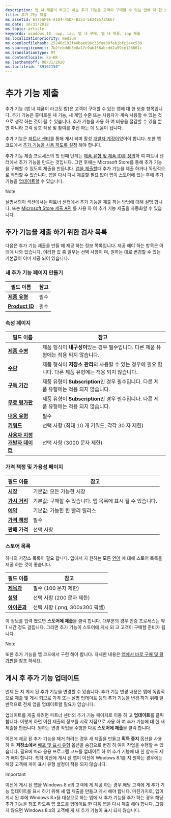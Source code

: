 ```yaml
---
description: 앱 내 제품이 라고도 하는 추가 기능을 고객이 구매할 수 있는 앱에 대 한 보조 항목으로 제출 하는 방법에 대해 알아봅니다.
title: 추가 기능 제출
ms.assetid: E175AF9E-A1D4-45DF-B353-5E24E573AE67
ms.date: 10/31/2018
ms.topic: article
keywords: windows 10, uwp, iap, 앱 내 구매, 앱 내 제품, iap 제출
ms.localizationpriority: medium
ms.openlocfilehash: 25246d192f40bae096c33fae00feb1bfc2a4c530
ms.sourcegitcommit: 7b2febddb3e8a17c9ab158abcdd2a59ce126661c
ms.translationtype: MT
ms.contentlocale: ko-KR
ms.lasthandoff: 08/31/2020
ms.locfileid: "89162150"
---
```

# <a name="add-on-submissions"></a>추가 기능 제출

추가 기능 (앱 내 제품이 라고도 함)은 고객이 구매할 수 있는 앱에 대 한 보충 항목입니다. 추가 기능은 흥미로운 새 기능, 새 게임 수준 또는 사용자가 계속 사용할 수 있는 것으로 생각 하는 것이 될 수 있습니다. 추가 기능을 사용 하 여 비용을 절감할 수 있을 뿐만 아니라 고객 상호 작용 및 참여를 추진 하는 데 도움이 됩니다.

추가 기능은 [파트너 센터](https://partner.microsoft.com/dashboard)를 통해 게시 되며 활성 [개발자 계정이](https://developer.microsoft.com/store/register)있어야 합니다. 또한 앱 코드에서 [추가 기능을 사용 하도록 설정](../monetize/in-app-purchases-and-trials.md) 해야 합니다.

추가 기능 제출 프로세스의 첫 번째 단계는 [제품 유형 및 제품 ID를 정의](set-your-add-on-product-id.md)하 여 파트너 센터에서 추가 기능을 만드는 것입니다. 그런 후에는 Microsoft Store를 통해 추가 기능을 구매할 수 있도록 제출을 만듭니다. [앱을 제출할](app-submissions.md)때 추가 기능을 제출 하거나 독립적으로 작업할 수 있습니다. 앱을 다시 다시 제출할 필요 없이 앱이 스토어에 있는 후에 추가 기능을 [업데이트할](#updating-an-add-on-after-publication) 수 있습니다.

> [!NOTE]
> 설명서의이 섹션에서는 파트너 센터에서 추가 기능을 제출 하는 방법에 대해 설명 합니다. 또는 [Microsoft Store 제출 API](../monetize/create-and-manage-submissions-using-windows-store-services.md) 를 사용 하 여 추가 기능 제출을 자동화할 수 있습니다.


## <a name="checklist-for-submitting-an-add-on"></a>추가 기능을 제출 하기 위한 검사 목록

다음은 추가 기능 제출을 만들 때 제공 하는 정보 목록입니다. 제공 해야 하는 항목은 아래에 나와 있습니다. 이러한 값 중 일부는 선택 사항이 며, 원하는 대로 변경할 수 있는 기본값이 이미 제공 되어 있습니다.


### <a name="create-a-new-add-on-page"></a>새 추가 기능 페이지 만들기

| 필드 이름                    | 참고                            |
|-------------------------------|----------------------------------|
| [**제품 유형**](set-your-add-on-product-id.md#product-type)      | 필수 |  
| [**Product ID**](set-your-add-on-product-id.md#product-id)          | 필수 |        


### <a name="properties-page"></a>속성 페이지

| 필드 이름                    | 참고                              |   
|-------------------------------|------------------------------------|
| [**제품 수명**](enter-add-on-properties.md#product-lifetime)  | 제품 형식이 **내구성이**있는 경우 필수입니다. 다른 제품 유형에는 적용 되지 않습니다. |
| [**수량**](enter-add-on-properties.md#quantity)  | 제품 형식이 **저장소 관리**의 사용할 수 있는 경우에 필요 합니다. 다른 제품 유형에는 적용 되지 않습니다. |
| [**구독 기간**](enter-add-on-properties.md#subscription-period)          | 제품 유형이 **Subscription**인 경우 필수입니다. 다른 제품 유형에는 적용 되지 않습니다.       |  
| [**무료 평가판**](enter-add-on-properties.md#free-trial)          | 제품 유형이 **Subscription**인 경우 필수입니다. 다른 제품 유형에는 적용 되지 않습니다.       |
| [**내용 유형**](enter-add-on-properties.md#content-type)          | 필수    |               
| [**키워드**](enter-add-on-properties.md#keywords)                  | 선택 사항 (최대 10 개 키워드, 각각 30 자 제한) |
| [**사용자 지정 개발자 데이터**](enter-add-on-properties.md#custom-developer-data)   | 선택 사항 (3000 문자 제한)            |


### <a name="pricing-and-availability-page"></a>가격 책정 및 가용성 페이지

| 필드 이름                    | 참고                                       |
|-------------------------------|---------------------------------------------|
| [**시장**](set-add-on-pricing-and-availability.md#markets)  | 기본값: 모든 가능한 시장 |
| [**가시 거리**](set-add-on-pricing-and-availability.md#visibility)   | 기본값: 구매할 수 있습니다. 앱 목록에 표시 될 수 있습니다. |
| [**예약**](set-add-on-pricing-and-availability.md#schedule)    | 기본값: 가능한 한 빨리 릴리스
| [**가격 책정**](set-add-on-pricing-and-availability.md#pricing)                | 필수                                    |
| [**판매 가격**](put-apps-and-add-ons-on-sale.md)               | 선택 사항                    |


### <a name="store-listings"></a>스토어 목록

하나의 저장소 목록이 필요 합니다. 앱에서 지 원하는 모든 [언어](create-add-on-store-listings.md#store-listing-languages) 에 대해 스토어 목록을 제공 하는 것이 좋습니다.

| 필드 이름                    | 참고                                       |
|-------------------------------|---------------------------------------------|
| [**제목과**](create-add-on-store-listings.md#title)                    | 필수 (100 문자 제한)           |
| [**설명**](create-add-on-store-listings.md#description)       | 선택 사항 (200 문자 제한)            |
| [**아이콘과**](create-add-on-store-listings.md#icon)                    | 선택 사항 (.png, 300x300 픽셀)            |


이 정보를 입력 했으면 **스토어에 제출**을 클릭 합니다. 대부분의 경우 인증 프로세스는 약 1 시간 정도 걸립니다. 그러면 추가 기능이 스토어에 게시 되 고 고객이 구매할 준비가 됩니다.

> [!NOTE]
> 또한 추가 기능을 앱 코드에서 구현 해야 합니다. 자세한 내용은 [앱에서 바로 구매 및 평가판](../monetize/in-app-purchases-and-trials.md)을 참조 하세요.


## <a name="updating-an-add-on-after-publication"></a>게시 후 추가 기능 업데이트

언제 든 지 게시 된 추가 기능을 변경할 수 있습니다. 추가 기능 변경 내용은 앱에 독립적으로 제출 및 게시 되므로 가격 또는 설명 업데이트 등의 추가 기능을 변경 하기 위해 일반적으로 전체 앱을 업데이트할 필요가 없습니다.

업데이트를 제출 하려면 파트너 센터의 추가 기능 페이지로 이동 하 고 **업데이트**를 클릭 합니다. 이렇게 하면 이전 제출의 정보를 시작 지점으로 사용 하 여 추가 기능에 대 한 새 제출을 만듭니다. 원하는 변경 작업을 수행한 다음 **스토어에 제출**을 클릭 합니다.

이전에 제공 된 추가 기능을 제거 하려는 경우 새 제출을 만들고 **획득 중지** 옵션을 사용 하 여 **저장소에서** [배포 및 표시 유형](set-add-on-pricing-and-availability.md) 옵션을 숨김으로 변경 하 여이 작업을 수행할 수 있습니다. 필요에 따라 응용 프로그램 코드를 업데이트 하 여 추가 기능에 대 한 참조도 제거 해야 합니다. 특히 이전에 게시 된 앱이 이전에 Windows 8.1를 지 원하는 경우에는 해당 고객에 게이 표시 유형 설정이 적용 되지 않습니다.

> [!IMPORTANT]
> 이전에 게시 된 앱을 Windows 8.x의 고객에 게 제공 하는 경우 해당 고객에 게 추가 기능 업데이트를 표시 하기 위해 새 앱 제출을 만들고 게시 해야 합니다. 마찬가지로, 앱이 게시 된 후에 Windows 8.x을 대상으로 하는 앱에 새 추가 기능을 추가 하는 경우 해당 추가 기능을 참조 하도록 앱 코드를 업데이트 한 다음 앱을 다시 제출 해야 합니다. 그렇지 않으면 Windows 8.x의 고객에 게 새 추가 기능이 표시 되지 않습니다.
